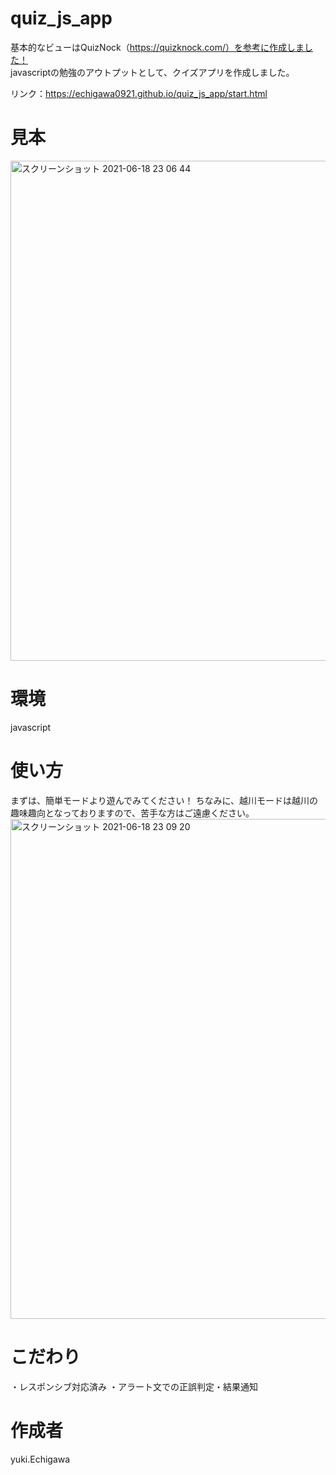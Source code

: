 # quiz_js_app

基本的なビューはQuizNock（https://quizknock.com/）を参考に作成しました！   
javascriptの勉強のアウトプットとして、クイズアプリを作成しました。   
   
   リンク：https://echigawa0921.github.io/quiz_js_app/start.html

# 見本
<img width="800" alt="スクリーンショット 2021-06-18 23 06 44" src="https://user-images.githubusercontent.com/69971834/122573678-dfdf9180-d089-11eb-88eb-c678b885559d.png">


# 環境
javascript

# 使い方
まずは、簡単モードより遊んでみてください！
ちなみに、越川モードは越川の趣味趣向となっておりますので、苦手な方はご遠慮ください。
<img width="800" alt="スクリーンショット 2021-06-18 23 09 20" src="https://user-images.githubusercontent.com/69971834/122574058-3947c080-d08a-11eb-834a-a297bc0f6135.png">

# こだわり
・レスポンシブ対応済み
・アラート文での正誤判定・結果通知


# 作成者
yuki.Echigawa
